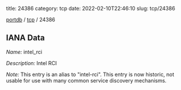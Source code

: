 title: 24386
category: tcp
date: 2022-02-10T22:46:10
slug: tcp/24386

[portdb](/) / [tcp](/category/tcp.html) / 24386


## IANA Data

_Name:_ intel_rci

_Description:_ Intel RCI

_Note:_ This entry is an alias to "intel-rci".
This entry is now historic, not usable for use with many
common service discovery mechanisms.

